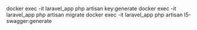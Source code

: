 docker exec -it laravel_app php artisan key:generate
docker exec -it laravel_app php artisan migrate
docker exec -it laravel_app php artisan l5-swagger:generate
